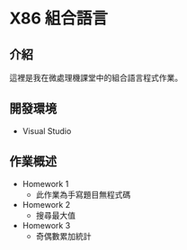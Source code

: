 # X86 組合語言
## 介紹
這裡是我在微處理機課堂中的組合語言程式作業。
## 開發環境
- Visual Studio 
## 作業概述
- Homework 1
  - 此作業為手寫題目無程式碼 
- Homework 2
  - 搜尋最大值
- Homework 3
  - 奇偶數累加統計
  
